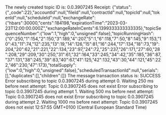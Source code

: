 The newly created topic ID is: 0.0.3907245
Receipt:
 {"status":{"_code":22},"accountId":null,"fileId":null,"contractId":null,"topicId":null,"tokenId":null,"scheduleId":null,"exchangeRate":{"hbars":30000,"cents":184198,"expirationTime":"2023-03-23T12:00:00.000Z","exchangeRateInCents":6.1399333333333335},"topicSequenceNumber":{"low":1,"high":0,"unsigned":false},"topicRunningHash":{"0":250,"1":154,"2":150,"3":189,"4":207,"5":1,"6":118,"7":50,"8":145,"9":153,"10":43,"11":74,"12":235,"13":19,"14":126,"15":81,"16":244,"17":134,"18":73,"19":204,"20":62,"21":221,"22":134,"23":97,"24":72,"25":237,"26":171,"27":60,"28":208,"29":209,"30":250,"31":61,"32":164,"33":245,"34":42,"35":185,"36":87,"37":131,"38":245,"39":83,"40":67,"41":125,"42":132,"43":30,"44":121,"45":222,"46":230,"47":173},"totalSupply":{"low":0,"high":0,"unsigned":false},"scheduledTransactionId":null,"serials":[],"duplicates":[],"children":[]}
The message transaction status is: SUCCESS
Error subscribing to topic 0.0.3907245 during attempt 0. Waiting 250 ms before next attempt: Topic 0.0.3907245 does not exist
Error subscribing to topic 0.0.3907245 during attempt 1. Waiting 500 ms before next attempt: Topic 0.0.3907245 does not exist
Error subscribing to topic 0.0.3907245 during attempt 2. Waiting 1000 ms before next attempt: Topic 0.0.3907245 does not exist
12:57:55 GMT+0100 (Central European Standard Time)